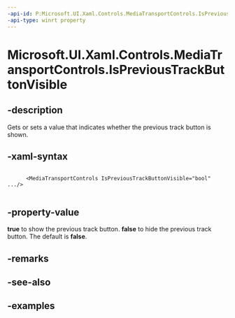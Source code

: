 ```yaml
---
-api-id: P:Microsoft.UI.Xaml.Controls.MediaTransportControls.IsPreviousTrackButtonVisible
-api-type: winrt property
---
```


# Microsoft.UI.Xaml.Controls.MediaTransportControls.IsPreviousTrackButtonVisible

<!--
public bool IsPreviousTrackButtonVisible { get; set; }
-->


## -description
Gets or sets a value that indicates whether the previous track button is shown.


## -xaml-syntax
```xaml

      <MediaTransportControls IsPreviousTrackButtonVisible="bool" .../>
    
```


## -property-value
**true** to show the previous track button. **false** to hide the previous track button. The default is **false**.

## -remarks

## -see-also

## -examples


